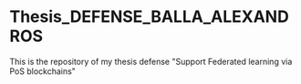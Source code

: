 # Thesis_DEFENSE_BALLA_ALEXANDROS
This is the repository of my thesis defense "Support Federated learning via PoS blockchains"
